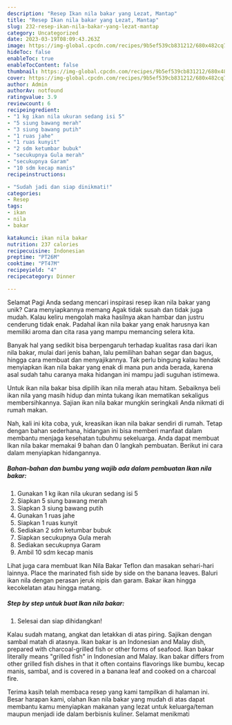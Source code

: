 ```yaml
---
description: "Resep Ikan nila bakar yang Lezat, Mantap"
title: "Resep Ikan nila bakar yang Lezat, Mantap"
slug: 232-resep-ikan-nila-bakar-yang-lezat-mantap
category: Uncategorized
date: 2023-03-19T08:09:43.263Z
image: https://img-global.cpcdn.com/recipes/9b5ef539cb831212/680x482cq70/ikan-nila-bakar-foto-resep-utama.jpg
hideToc: false
enableToc: true
enableTocContent: false
thumbnail: https://img-global.cpcdn.com/recipes/9b5ef539cb831212/680x482cq70/ikan-nila-bakar-foto-resep-utama.jpg
cover: https://img-global.cpcdn.com/recipes/9b5ef539cb831212/680x482cq70/ikan-nila-bakar-foto-resep-utama.jpg
author: Admin
authorAv: notfound
ratingvalue: 3.9
reviewcount: 6
recipeingredient:
- "1 kg ikan nila ukuran sedang isi 5"
- "5 siung bawang merah"
- "3 siung bawang putih"
- "1 ruas jahe"
- "1 ruas kunyit"
- "2 sdm ketumbar bubuk"
- "secukupnya Gula merah"
- "secukupnya Garam"
- "10 sdm kecap manis"
recipeinstructions:

- "Sudah jadi dan siap dinikmati!"
categories:
- Resep
tags:
- ikan
- nila
- bakar

katakunci: ikan nila bakar 
nutrition: 237 calories
recipecuisine: Indonesian
preptime: "PT26M"
cooktime: "PT47M"
recipeyield: "4"
recipecategory: Dinner

---
```



Selamat Pagi Anda sedang mencari inspirasi resep ikan nila bakar yang unik? Cara menyiapkannya memang Agak tidak susah dan tidak juga mudah. Kalau keliru mengolah maka hasilnya akan hambar dan justru cenderung tidak enak. Padahal ikan nila bakar yang enak harusnya kan memiliki aroma dan cita rasa yang mampu memancing selera kita.


Banyak hal yang sedikit bisa berpengaruh terhadap kualitas rasa dari ikan nila bakar, mulai dari jenis bahan, lalu pemilihan bahan segar dan bagus, hingga cara membuat dan menyajikannya. Tak perlu bingung kalau hendak menyiapkan ikan nila bakar yang enak di mana pun anda berada, karena asal sudah tahu caranya maka hidangan ini mampu jadi suguhan istimewa.

Untuk ikan nila bakar bisa dipilih ikan nila merah atau hitam. Sebaiknya beli ikan nila yang masih hidup dan minta tukang ikan mematikan sekaligus membersihkannya. Sajian ikan nila bakar mungkin seringkali Anda nikmati di rumah makan.


Nah, kali ini kita coba, yuk, kreasikan ikan nila bakar sendiri di rumah. Tetap dengan bahan sederhana, hidangan ini bisa memberi manfaat dalam membantu menjaga kesehatan tubuhmu sekeluarga. Anda dapat membuat Ikan nila bakar memakai 9 bahan dan 0 langkah pembuatan. Berikut ini cara dalam menyiapkan hidangannya.

<!--inarticleads1-->

##### Bahan-bahan dan bumbu yang wajib ada dalam pembuatan Ikan nila bakar:

1. Gunakan 1 kg ikan nila ukuran sedang isi 5
1. Siapkan 5 siung bawang merah
1. Siapkan 3 siung bawang putih
1. Gunakan 1 ruas jahe
1. Siapkan 1 ruas kunyit
1. Sediakan 2 sdm ketumbar bubuk
1. Siapkan secukupnya Gula merah
1. Sediakan secukupnya Garam
1. Ambil 10 sdm kecap manis


Lihat juga cara membuat Ikan Nila Bakar Teflon dan masakan sehari-hari lainnya. Place the marinated fish side by side on the banana leaves. Baluri ikan nila dengan perasan jeruk nipis dan garam. Bakar ikan hingga kecokelatan atau hingga matang. 

<!--inarticleads2-->

##### Step by step untuk buat Ikan nila bakar:


1. Selesai dan siap dihidangkan!

Kalau sudah matang, angkat dan letakkan di atas piring. Sajikan dengan sambal matah di atasnya. Ikan bakar is an Indonesian and Malay dish, prepared with charcoal-grilled fish or other forms of seafood. Ikan bakar literally means &#34;grilled fish&#34; in Indonesian and Malay. Ikan bakar differs from other grilled fish dishes in that it often contains flavorings like bumbu, kecap manis, sambal, and is covered in a banana leaf and cooked on a charcoal fire. 

Terima kasih telah membaca resep yang kami tampilkan di halaman ini. Besar harapan kami, olahan Ikan nila bakar yang mudah di atas dapat membantu kamu menyiapkan makanan yang lezat untuk keluarga/teman maupun menjadi ide dalam berbisnis kuliner. Selamat menikmati
